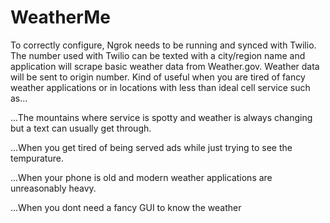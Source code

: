 # WeatherMe

To correctly configure, Ngrok needs to be running and synced with Twilio.
The number used with Twilio can be texted with a city/region name and application will scrape basic weather data from Weather.gov.
Weather data will be sent to origin number.
Kind of useful when you are tired of fancy weather applications or in locations with less than ideal cell service such as...


...The mountains where service is spotty and weather is always changing but a text can usually get through.

...When you get tired of being served ads while just trying to see the tempurature.

...When your phone is old and modern weather applications are unreasonably heavy.

...When you dont need a fancy GUI to know the weather
